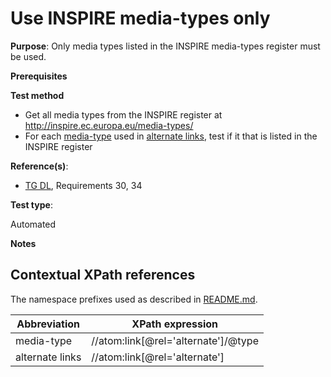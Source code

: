# Use INSPIRE media-types only

**Purpose**: Only media types listed in the INSPIRE media-types register must be used.

**Prerequisites**

**Test method**

* Get all media types from the INSPIRE register at http://inspire.ec.europa.eu/media-types/
* For each [media-type](#mediatypes) used in [alternate links](#alternatelinks), test if it that is listed in the INSPIRE register

**Reference(s)**:

* [TG DL](./README.md#ref_TG_DL), Requirements 30, 34

**Test type**:

Automated

**Notes**

## Contextual XPath references

The namespace prefixes used as described in [README.md](./README.md#namespaces).

Abbreviation                                               |  XPath expression
---------------------------------------------------------- | -------------------------------------------------------------------------
media-type <a name="mediatype"></a> | //atom:link[@rel='alternate']/@type
alternate links <a name="alternatelinks"></a> | //atom:link[@rel='alternate']

